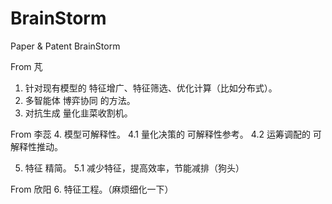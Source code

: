 # BrainStorm
Paper &amp; Patent BrainStorm

From 芃
1. 针对现有模型的 特征增广、特征筛选、优化计算（比如分布式）。
2. 多智能体 博弈协同 的方法。
3. 对抗生成 量化韭菜收割机。

From 李蕊
4. 模型可解释性。
  4.1 量化决策的 可解释性参考。
  4.2 运筹调配的 可解释性推动。
  
5. 特征 精简。
  5.1 减少特征，提高效率，节能减排（狗头）

From 欣阳
6. 特征工程。（麻烦细化一下）
